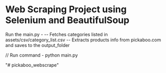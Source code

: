 # Web Scraping Project using Selenium and BeautifulSoup 

Run the main.py -
-- Fetches categories listed in assets/csv/category_list.csv
-- Extracts products info from pickaboo.com and saves to the output_folder


// Run command - python main.py



"# pickaboo_webscrape" 
